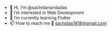 - 👋 Hi, I’m @sachidanandadas
- 👀 I’m interested in Web Development
- 🌱 I’m currently learning Flutter
- 📫 How to reach me 📧 sachidas1818@gmail.com

<!---
sachidas1818/sachidas1818 is a ✨ special ✨ repository because its `README.md` (this file) appears on your GitHub profile.
You can click the Preview link to take a look at your changes.
--->
